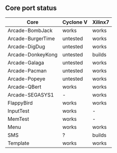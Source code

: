 ## Core port status

| **Core** | **Cyclone V** | **Xilinx7** |
--|--|--
|Arcade-BombJack   | works    | works |
|Arcade-BurgerTime | untested | works |
|Arcade-DigDug     | untested | works |
|Arcade-DonkeyKong | untested | builds|
|Arcade-Galaga     | untested | works |
|Arcade-Pacman     | untested | works |
|Arcade-Popeye     | untested | works |
|Arcade-QBert      | works    | works |
|Arcade-SEGASYS1   | -        | works |
|FlappyBird        | works    | works |
|InputTest         | works    | - |
|MemTest           | works    | - |
|Menu              | works    | works |
|SMS               | ?        | builds |
|Template          | works    | works |
